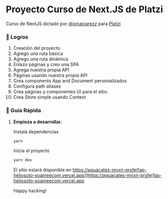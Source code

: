 # Proyecto Curso de Next.JS de Platzi

Curso de NextJS dictado por [@jonalvarezz](https://twitter.com/jonalvarezz) para [Platzi](https://platzi.com)

### 🚀 Logros

1. Creación del proyecto
1. Agrego una ruta básica
1. Agrego una ruta dinámica
1. Enlazo páginas y creo una SPA
1. Agrega nuestra propia API
1. Páginas usando nuestra propia API
1. Crea components App and Document personalizados
1. Configura path aliases
1. Crea páginas y componentes UI para el sitio.
1. Crea Store simple usando Context

### 🤖 Guía Rápida

1.  **Empieza a desarrollar.**

    Instala dependencias

    ```sh
    yarn
    ```

    Inicia el proyecto

    ```sh
    yarn dev
    ```

    El sitio estará disponible en https://aguacates-mvxn-prsfej1gp-heliosoto-soameecom.vercel.app/)https://aguacates-mvxn-prsfej1gp-heliosoto-soameecom.vercel.app

    Happy hacking!
